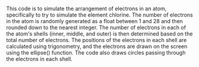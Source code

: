 This code is to simulate the arrangement of electrons in an atom, specifically to try to simulate the element chlorine.
The number of electrons in the atom is randomly generated as a float between 1 and 28 and then rounded down to the nearest integer.
The number of electrons in each of the atom's shells (inner, middle, and outer) is then determined based on the total number of electrons.
The positions of the electrons in each shell are calculated using trigonometry, 
and the electrons are drawn on the screen using the ellipse() function.
The code also draws circles passing through the electrons in each shell.



